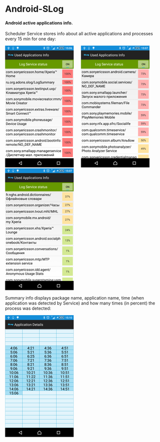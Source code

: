 # Android-SLog
#### Android active applications info.

Scheduler Service stores info about all active applications and processes every 15 min for one day:

![link](screenshots/list1.png) &nbsp;&nbsp;&nbsp;&nbsp; ![link](screenshots/list2.png) &nbsp;&nbsp;&nbsp;&nbsp; ![link](screenshots/list3.png)


Summary info displays package name, application name, time (when application was detected by Service) and how many times (in percent) the process was detected:

![link](screenshots/details.png)
